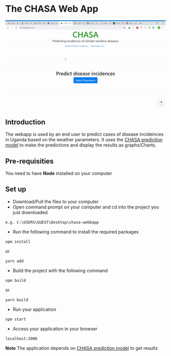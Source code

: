 # The CHASA Web App
![](chasa.gif)
## Introduction
The webapp is used by an end user to predict cases of disease incideinces in Uganda based on the weather parameters. It uses the [CHASA prediction model](https://github.com/CHAIUGA/chasa-model) to make the predictions and display the results as graphs/Charts.

## Pre-requisities
You need to have **Node** installed on your computer

## Set up
* Download/Pull the files to your computer
* Open command prompt on your computer and cd into the project you just downloaded
```
e.g. C:\USERS\GUEST\Desktop\chasa-webbapp
```
* Run the following command to install the required packages
```
npm install
```
or
```
yarn add
```
* Build the project with the following command
```
npm build
```
or
```
yarn build
```
* Run your application 
```
npm start
```
* Access your application in your browser
```
localhost:3000
```
**Note** The application depends on [CHASA prediction model](https://github.com/CHAIUGA/chasa-model) to get results
